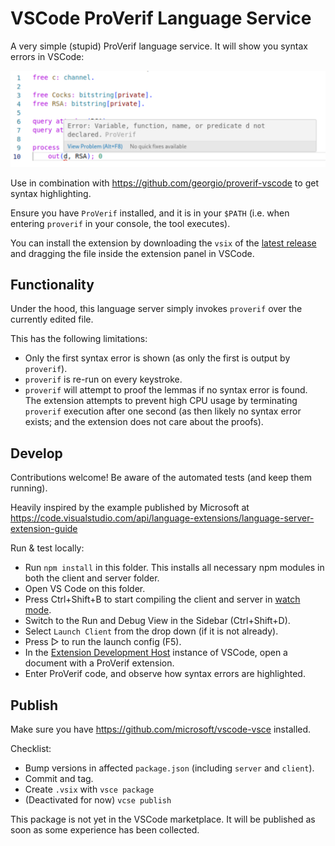 # VSCode ProVerif Language Service

A very simple (stupid) ProVerif language service. It will show you syntax errors in VSCode:

![Screenshot showing how the extension shows errors from ProVerif](./docs/sample.png)

Use in combination with https://github.com/georgio/proverif-vscode to get syntax highlighting.

Ensure you have `ProVerif` installed, and it is in your `$PATH` (i.e. when entering `proverif` in your console, the tool executes).

You can install the extension by downloading the `vsix` of the [latest release](https://github.com/famoser/vscode-proverif-language-service/releases) and dragging the file inside the extension panel in VSCode. 

## Functionality

Under the hood, this language server simply invokes `proverif` over the currently edited file. 

This has the following limitations:
- Only the first syntax error is shown (as only the first is output by `proverif`).
- `proverif` is re-run on every keystroke.
- `proverif` will attempt to proof the lemmas if no syntax error is found. The extension attempts to prevent high CPU usage by terminating `proverif` execution after one second (as then likely no syntax error exists; and the extension does not care about the proofs).

## Develop

Contributions welcome! Be aware of the automated tests (and keep them running).

Heavily inspired by the example published by Microsoft at https://code.visualstudio.com/api/language-extensions/language-server-extension-guide

Run & test locally:

- Run `npm install` in this folder. This installs all necessary npm modules in both the client and server folder.
- Open VS Code on this folder.
- Press Ctrl+Shift+B to start compiling the client and server in [watch mode](https://code.visualstudio.com/docs/editor/tasks#:~:text=The%20first%20entry%20executes,the%20HelloWorld.js%20file.).
- Switch to the Run and Debug View in the Sidebar (Ctrl+Shift+D).
- Select `Launch Client` from the drop down (if it is not already).
- Press ▷ to run the launch config (F5).
- In the [Extension Development Host](https://code.visualstudio.com/api/get-started/your-first-extension#:~:text=Then%2C%20inside%20the%20editor%2C%20press%20F5.%20This%20will%20compile%20and%20run%20the%20extension%20in%20a%20new%20Extension%20Development%20Host%20window.) instance of VSCode, open a document with a ProVerif extension.
- Enter ProVerif code, and observe how syntax errors are highlighted.


## Publish

Make sure you have https://github.com/microsoft/vscode-vsce installed.

Checklist:
- Bump versions in affected `package.json` (including `server` and `client`).
- Commit and tag.
- Create `.vsix` with `vsce package`
- (Deactivated for now) `vcse publish`

This package is not yet in the VSCode marketplace. It will be published as soon as some experience has been collected.
